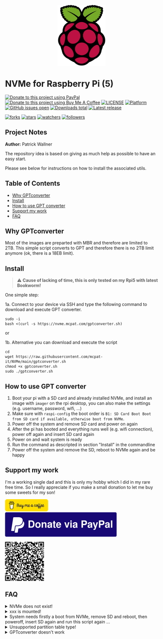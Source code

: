 <p align="center">
  <img class="comment" height="200px" src="https://github.com/mcpat-it/NVMe/raw/main/images/rpi.svg" alt="rpi"/>
</p>

# NVMe for Raspberry Pi (5)
[![Donate to this project using PayPal](https://shields.io/badge/Paypal-Donate-blue?logo=paypal&style=flat)](https://www.paypal.com/donate/?business=2667RS4MQ9M5Y&no_recurring=1&item_name=Please+support+me+if+you+like+my+work.+Thank+you%21&currency_code=EUR)
[![Donate to this project using Buy Me A Coffee](https://shields.io/badge/Buy%20me%20a%20coffee-Donate-yellow?logo=buymeacoffee&style=flat)](https://buymeacoff.ee/mcpat)
[![LICENSE](https://shields.io/badge/license-GPL-lightgrey)](https://raw.githubusercontent.com/mcpat-it/NVMe/main/LICENSE)
[![Platform](https://shields.io/badge/platform-linux--64%20(aarch64)-lightgrey)](https://github.com/mcpat-it/NVMe)
[![GitHub issues open](https://img.shields.io/github/issues/mcpat-it/NVMe)](https://github.com/mcpat-it/NVMe/issues)
[![Downloads total](https://img.shields.io/github/downloads/mcpat-it/NVMe/total)](https://github.com/mcpat-it/NVMe/releases)
[![Latest release](https://img.shields.io/github/v/release/mcpat-it/NVMe)](https://github.com/mcpat-it/NVMe/releases)

[![forks](https://img.shields.io:/github/forks/mcpat-it/NVMe?style=social)](https://github.com/mcpat-it/NVMe)
[![stars](https://img.shields.io:/github/stars/mcpat-it/NVMe?style=social)](https://github.com/mcpat-it/NVMe)
[![watchers](https://img.shields.io:/github/watchers/mcpat-it/NVMe?style=social)](https://github.com/mcpat-it/NVMe)
[![followers](https://img.shields.io:/github/followers/mcpat-it?style=social)](https://github.com/mcpat-it)

## Project Notes

**Author:** Patrick Wallner

The repository idea is based on giving as much help as possible to have an easy start.

Please see below for instructions on how to install the associated utils.

## Table of Contents

  * [Why GPTconverter](#why-gptconverter)
  * [Install](#install)
  * [How to use GPT converter](#how-to-use-GPT-converter)
  * [Support my work](#support-my-work)
  * [FAQ](#faq)

## Why GPTconverter
Most of the images are preparted with MBR and therefore are limited to 2TB. This simple script converts to GPT and therefore there is no 2TB limit anymore (ok, there is a 18EB limit).

## Install
> ⚠️ **Cause of lacking of time, this is only tested on my Rpi5 with latest Bookworm!** 

One simple step:

1a. Connect to your device via SSH and type the following command to download and execute GPT converter.
``` 
sudo -i
bash <(curl -s https://nvme.mcpat.com/gptconverter.sh)
``` 
or

1b. Alternative you can download and execute the script
``` 
cd
wget https://raw.githubusercontent.com/mcpat-it/NVMe/main/gptconverter.sh
chmod +x gptconverter.sh
sudo ./gptconverter.sh
```

## How to use GPT converter
1. Boot your pi with a SD card and already installed NVMe, and install an image with `imager` on the rpi desktop, you can also make the settings (e.g. username, password, wifi, ...)
2. Make sure with `raspi-config` the boot order is `B1: SD Card Boot Boot from SD card if available, otherwise boot from NVMe`.
3. Power off the system and remove SD card and power on again
4. After the pi has booted and everything runs well (e.g. wifi connection), power off again and insert SD card again
5. Power on and wait system is ready
6. Run the command as descripted in section "Install" in the commandline
7. Power off the system and remove the SD, reboot to NVMe again and be happy

## Support my work
I'm a working single dad and this is only my hobby which I did in my rare free time. So I really appreciate if you make a small donation to let me buy some sweets for my son!

[!["Buy Me A Coffee"](https://github.com/mcpat-it/NVMe/raw/main/images/coffee.png)](https://buymeacoff.ee/mcpat)
[![Support via PayPal](https://github.com/mcpat-it/NVMe/raw/main/images/paypal.svg)](https://www.paypal.com/donate/?business=2667RS4MQ9M5Y&no_recurring=1&item_name=Please+support+me+if+you+like+my+work.+Thank+you%21&currency_code=EUR)
<!-- [![Donate](https://www.paypalobjects.com/en_US/AT/i/btn/btn_donateCC_LG.gif)](https://www.paypal.com/donate/?business=2667RS4MQ9M5Y&no_recurring=1&item_name=Please+support+me+if+you+like+my+work.+Thank+you%21&currency_code=EUR) -->
[![Donate](https://github.com/mcpat-it/NVMe/raw/main/images/QR-Code.png)](https://www.paypal.com/donate/?business=2667RS4MQ9M5Y&no_recurring=1&item_name=Please+support+me+if+you+like+my+work.+Thank+you%21&currency_code=EUR)
## FAQ

<details markdown='1'>

<summary>NVMe does not exist!</summary>
	
 - Ensure your NVMe is correctly installed and can be found at "/dev/nvme0n1"

</details>
<details markdown='1'>

<summary>xxx is mounted!</summary>
	
 - Ensure you booted from SD and you didn't mount any partition manually

</details>
<details markdown='1'>

<summary>System needs firstly a boot from NVMe, remove SD and reboot, then poweroff, insert SD again and run this script again ...</summary>
	
 - Ensure you booted from NVMe once after a fresh installation on NVMe, after this, boot from SD again and run the script again

</details>
<details markdown='1'>

<summary>Unsupported partition table type!</summary>
	
 - Ensure your NVMe is a valid MBR or GPT drive!

</details>
<details markdown='1'>

<summary>GPTconverter doesn't work</summary>
	
 - Open an issue, you know I'm a busy man, but maybe I can help

</details>
